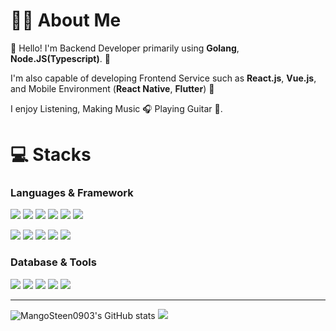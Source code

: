 # 👨‍💻 About Me

👋  Hello! I'm Backend Developer primarily using **Golang**, **Node.JS(Typescript)**. 🚀

I'm also capable of developing Frontend Service such as **React.js**, **Vue.js**, and Mobile Environment (**React Native**, **Flutter**) 👾


I enjoy Listening, Making Music 🎧 Playing Guitar 🎸.

# 💻 Stacks

### Languages & Framework
<p>
<img src="https://img.shields.io/badge/Go-00ADD8?style=flat-square&logo=Go&logoColor=white"/>
<img src="https://img.shields.io/badge/Python-3776AB?style=flat-square&logo=Python&logoColor=white"/>
<img src="https://img.shields.io/badge/Javascript-F7DF1E?style=flat-square&logo=Javascript&logoColor=white"/>
<img src="https://img.shields.io/badge/Typescript-3178C6?style=flat-square&logo=Typescript&logoColor=white"/>
<img src="https://img.shields.io/badge/Kotlin-7F52FF?style=flat-square&logo=Kotlin&logoColor=white"/>
<img src="https://img.shields.io/badge/GraphQL-E10098?style=flat-square&logo=GraphQL&logoColor=white"/>
</p>

<p>
<img src="https://img.shields.io/badge/NodeJS-339933?style=flat-square&logo=Node.JS&logoColor=white"/>
<img src="https://img.shields.io/badge/NestJS-E0234E?style=flat-square&logo=NestJS&logoColor=white"/>
<img src="https://img.shields.io/badge/Spring-6DB33F?style=flat-square&logo=Spring&logoColor=white"/>
<img src="https://img.shields.io/badge/React-61DAFB?style=flat-square&logo=React&logoColor=white"/>
<img src="https://img.shields.io/badge/Vue-4FC08D?style=flat-square&logo=Vue.js&logoColor=white"/>
</p>


### Database & Tools
<p>
<img src="https://img.shields.io/badge/PostgreSQL-4169E1?style=flat-square&logo=PostgreSQL&logoColor=white"/>
<img src="https://img.shields.io/badge/MariaDB-003545?style=flat-square&logo=MariaDB&logoColor=white"/>  
<img src="https://img.shields.io/badge/PlanetScale-000000?style=flat-square&logo=PlanetScale&logoColor=white"/>
<img src="https://img.shields.io/badge/Prisma-2D3748?style=flat-square&logo=Prisma&logoColor=white"/>
<img src="https://img.shields.io/badge/Ubuntu-E95420?style=flat-square&logo=Ubuntu&logoColor=white"/>
</p>

***

![MangoSteen0903's GitHub stats](https://github-readme-stats.vercel.app/api?username=MangoSteen0903&show_icons=true&theme=radical)
![](https://github-readme-stats.vercel.app/api/top-langs/?username=MangoSteen0903&exclude_repo=Youtube-Trend-Analysis-Project&layout=compact&theme=radical)
